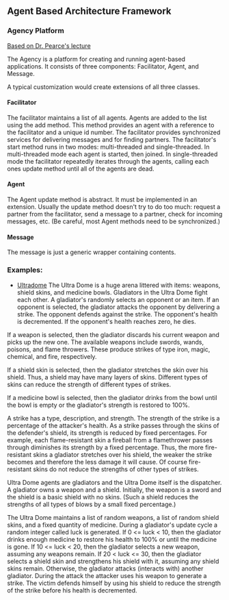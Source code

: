 ## Agent Based Architecture Framework
### Agency Platform
[Based on Dr. Pearce's lecture](http://www.cs.sjsu.edu/faculty/pearce/modules/projects/oop/agency/index.htm)

The Agency is a platform for creating and running agent-based applications. 
It consists of three components: Facilitator, Agent, and Message.

A typical customization would create extensions of all three classes.

#### Facilitator
The facilitator maintains a list of all agents. Agents are added to the list using the add method. This method provides 
an agent with a reference to the facilitator and a unique id number. The facilitator provides synchronized services 
for delivering messages and for finding partners. The facilitator's start method runs 
in two modes: multi-threaded and single-threaded. In multi-threaded mode each agent is started, then joined. 
In single-threaded mode the facilitator repeatedly iterates through the agents, calling each 
ones update method until all of the agents are dead.

#### Agent
The Agent update method is abstract. It must be implemented in an extension. 
Usually the update method doesn't try to do too much: request a partner from the facilitator, 
send a message to a partner, check for incoming messages, etc. (Be careful, most Agent methods need to be synchronized.)

#### Message
The message is just a generic wrapper containing contents.


### Examples:

* [Ultradome](http://www.cs.sjsu.edu/faculty/pearce/modules/labs/patterns/ud/index.htm)
  The Ultra Dome is a huge arena littered with items: weapons, shield skins, and medicine bowls. Gladiators in the Ultra Dome fight each other. A gladiator's randomly selects an opponent or an item. If an opponent is selected, the gladiator attacks the opponent by delivering a strike. The opponent defends against the strike. The opponent's health is decremented. If the opponent's health reaches zero, he dies.

If a weapon is selected, then the gladiator discards his current weapon and picks up the new one. The available weapons include swords, wands, poisons, and flame throwers. These produce strikes of type iron, magic, chemical, and fire, respectively.

If a shield skin is selected, then the gladiator stretches the skin over his shield. Thus, a shield may have many layers of skins. Different types of skins can reduce the strength of different types of strikes.

If a medicine bowl is selected, then the gladiator drinks from the bowl until the bowl is empty or the gladiator's strength is restored to 100%.

A strike has a type, description, and strength. The strength of the strike is a percentage of the attacker's health. As a strike passes through the skins of the defender's shield, its strength is reduced by fixed percentages. For example, each flame-resistant skin a fireball from a flamethrower passes through diminishes its strength by a fixed percentage. Thus, the more fire-resistant skins a gladiator stretches over his shield, the weaker the strike becomes and therefore the less damage it will cause. Of course fire-resistant skins do not reduce the strengths of other types of strikes.

Ultra Dome agents are gladiators and the Ultra Dome itself is the dispatcher. A gladiator owns a weapon and a shield. Initially, the weapon is a sword and the shield is a basic shield with no skins. (Such a shield reduces the strengths of all types of blows by a small fixed percentage.)

The Ultra Dome maintains a list of random weapons, a list of random shield skins, and a fixed quantity of medicine. During a gladiator's update cycle a random integer called luck is generated. If 0 <= luck < 10, then the gladiator drinks enough medicine to restore his health to 100% or until the medicine is gone. If 10 <= luck < 20, then the gladiator selects a new weapon, assuming any weapons remain. If 20 < luck <= 30, then the gladiator selects a shield skin and strengthens his shield with it, assuming any shield skins remain. Otherwise, the gladiator attacks (interacts with) another gladiator. During the attack the attacker uses his weapon to generate a strike. The victim defends himself by using his shield to reduce the strength of the strike before his health is decremented.
